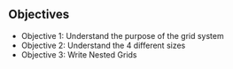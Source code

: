 ## Objectives

* Objective 1: Understand the purpose of the grid system
* Objective 2: Understand the 4 different sizes
* Objective 3: Write Nested Grids